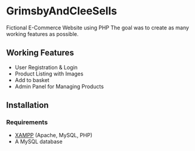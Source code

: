 # GrimsbyAndCleeSells
Fictional E-Commerce Website using PHP
The goal was to create as many working features as possible. 

## **Working Features**
- User Registration & Login
- Product Listing with Images
- Add to basket
- Admin Panel for Managing Products

## **Installation**
### **Requirements**
- [XAMPP](https://www.apachefriends.org/) (Apache, MySQL, PHP)
- A MySQL database
